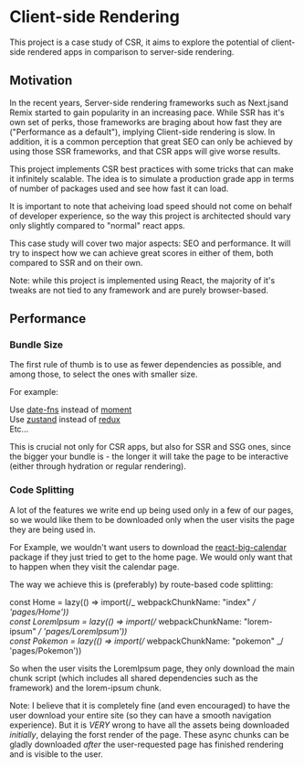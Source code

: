 # Client-side Rendering

This project is a case study of CSR, it aims to explore the potential of client-side rendered apps in comparison to server-side rendering.

## Motivation

In the recent years, Server-side rendering frameworks such as Next.jsand Remix started to gain popularity in an increasing pace.
While SSR has it's own set of perks, those frameworks are braging about how fast they are ("Performance as a default"), implying Client-side rendering is slow.
In addition, it is a common perception that great SEO can only be achieved by using those SSR frameworks, and that CSR apps will give worse results.

This project implements CSR best practices with some tricks that can make it infinitely scalable.
The idea is to simulate a production grade app in terms of number of packages used and see how fast it can load.

It is important to note that acheiving load speed should not come on behalf of developer experience, so the way this project is architected should vary only slightly compared to "normal" react apps.

This case study will cover two major aspects: SEO and performance. It will try to inspect how we can achieve great scores in either of them, both compared to SSR and on their own.

Note: while this project is implemented using React, the majority of it's tweaks are not tied to any framework and are purely browser-based.

## Performance

### Bundle Size

The first rule of thumb is to use as fewer dependencies as possible, and among those, to select the ones with smaller size.

For example:

Use [date-fns](https://www.npmjs.com/package/date-fns) instead of [moment](https://www.npmjs.com/package/moment)
<br>
Use [zustand](https://www.npmjs.com/package/zustand) instead of [redux](https://www.npmjs.com/package/redux)
<br>
Etc...

This is crucial not only for CSR apps, but also for SSR and SSG ones, since the bigger your bundle is - the longer it will take the page to be interactive (either through hydration or regular rendering).

### Code Splitting

A lot of the features we write end up being used only in a few of our pages, so we would like them to be downloaded only when the user visits the page they are being used in.

For Example, we wouldn't want users to download the [react-big-calendar](https://www.npmjs.com/package/react-big-calendar) package if they just tried to get to the home page. We would only want that to happen when they visit the calendar page.

The way we achieve this is (preferably) by route-based code splitting:

const Home = lazy(() => import(/_ webpackChunkName: "index" _/ 'pages/Home'))
<br>
const LoremIpsum = lazy(() => import(/_ webpackChunkName: "lorem-ipsum" _/ 'pages/LoremIpsum'))
<br>
const Pokemon = lazy(() => import(/_ webpackChunkName: "pokemon" _/ 'pages/Pokemon'))

So when the user visits the LoremIpsum page, they only download the main chunk script (which includes all shared dependencies such as the framework) and the lorem-ipsum chunk.

Note: I believe that it is completely fine (and even encouraged) to have the user download your entire site (so they can have a smooth navigation experience). But it is _VERY_ wrong to have all the assets being downloaded _initially_, delaying the forst render of the page. These async chunks can be gladly downloaded _after_ the user-requested page has finished rendering and is visible to the user.
